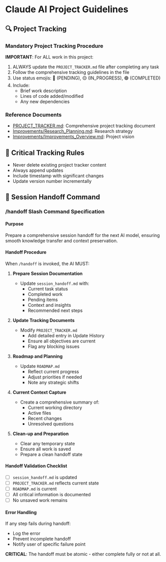 # Claude AI Project Guidelines

## 🔍 Project Tracking

### Mandatory Project Tracking Procedure

**IMPORTANT**: For ALL work in this project:

1. ALWAYS update the `PROJECT_TRACKER.md` file after completing any task
2. Follow the comprehensive tracking guidelines in the file
3. Use status emojis: 🔴 (PENDING), 🟡 (IN_PROGRESS), 🟢 (COMPLETED)
4. Include:
   - Brief work description
   - Lines of code added/modified
   - Any new dependencies

### Reference Documents
- [PROJECT_TRACKER.md](/PROJECT_TRACKER.md): Comprehensive project tracking document
- [Improvements/Research_Planning.md](/Improvements/Research_Planning.md): Research strategy
- [Improvements/Improvements_Overview.md](/Improvements/Improvements_Overview.md): Project vision

## 🚨 Critical Tracking Rules
- Never delete existing project tracker content
- Always append updates
- Include timestamp with significant changes
- Update version number incrementally

## 🔄 Session Handoff Command

### /handoff Slash Command Specification

#### Purpose
Prepare a comprehensive session handoff for the next AI model, ensuring smooth knowledge transfer and context preservation.

#### Handoff Procedure
When `/handoff` is invoked, the AI MUST:

1. **Prepare Session Documentation**
   - Update `session_handoff.md` with:
     * Current task status
     * Completed work
     * Pending items
     * Context and insights
     * Recommended next steps

2. **Update Tracking Documents**
   - Modify `PROJECT_TRACKER.md`
     * Add detailed entry in Update History
     * Ensure all objectives are current
     * Flag any blocking issues

3. **Roadmap and Planning**
   - Update `ROADMAP.md`
     * Reflect current progress
     * Adjust priorities if needed
     * Note any strategic shifts

4. **Current Context Capture**
   - Create a comprehensive summary of:
     * Current working directory
     * Active files
     * Recent changes
     * Unresolved questions

5. **Clean-up and Preparation**
   - Clear any temporary state
   - Ensure all work is saved
   - Prepare a clean handoff state

#### Handoff Validation Checklist
- [ ] `session_handoff.md` is updated
- [ ] `PROJECT_TRACKER.md` reflects current state
- [ ] `ROADMAP.md` is current
- [ ] All critical information is documented
- [ ] No unsaved work remains

#### Error Handling
If any step fails during handoff:
- Log the error
- Prevent incomplete handoff
- Notify user of specific failure point

**CRITICAL**: The handoff must be atomic - either complete fully or not at all.